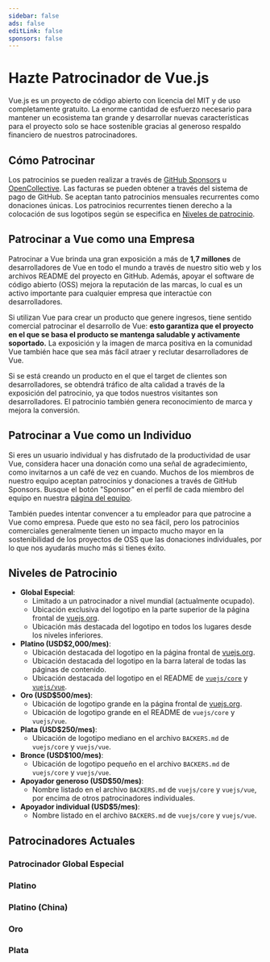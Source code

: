 ```yaml
---
sidebar: false
ads: false
editLink: false
sponsors: false
---
```


<script setup>
import SponsorsGroup from '@theme/components/SponsorsGroup.vue'
</script>

# Hazte Patrocinador de Vue.js

Vue.js es un proyecto de código abierto con licencia del MIT y de uso completamente gratuito.
La enorme cantidad de esfuerzo necesario para mantener un ecosistema tan grande y desarrollar nuevas características para el proyecto solo se hace sostenible gracias al generoso respaldo financiero de nuestros patrocinadores.

## Cómo Patrocinar

Los patrocinios se pueden realizar a través de [GitHub Sponsors](https://github.com/sponsors/yyx990803) u [OpenCollective](https://opencollective.com/vuejs). Las facturas se pueden obtener a través del sistema de pago de GitHub. Se aceptan tanto patrocinios mensuales recurrentes como donaciones únicas. Los patrocinios recurrentes tienen derecho a la colocación de sus logotipos según se especifica en [Niveles de patrocinio](#niveles-de-patrocinio).

## Patrocinar a Vue como una Empresa

Patrocinar a Vue brinda una gran exposición a más de **1,7 millones** de desarrolladores de Vue en todo el mundo a través de nuestro sitio web y los archivos README del proyecto en GitHub. Además, apoyar el software de código abierto (OSS) mejora la reputación de las marcas, lo cual es un activo importante para cualquier empresa que interactúe con desarrolladores.

Si utilizan Vue para crear un producto que genere ingresos, tiene sentido comercial patrocinar el desarrollo de Vue: **esto garantiza que el proyecto en el que se basa el producto se mantenga saludable y activamente soportado.** La exposición y la imagen de marca positiva en la comunidad Vue también hace que sea más fácil atraer y reclutar desarrolladores de Vue.

Si se está creando un producto en el que el target de clientes son desarrolladores, se obtendrá tráfico de alta calidad a través de la exposición del patrocinio, ya que todos nuestros visitantes son desarrolladores. El patrocinio también genera reconocimiento de marca y mejora la conversión.

## Patrocinar a Vue como un Individuo

Si eres un usuario individual y has disfrutado de la productividad de usar Vue, considera hacer una donación como una señal de agradecimiento, como invitarnos a un café de vez en cuando. Muchos de los miembros de nuestro equipo aceptan patrocinios y donaciones a través de GitHub Sponsors. Busque el botón "Sponsor" en el perfil de cada miembro del equipo en nuestra [página del equipo](/about/team).

También puedes intentar convencer a tu empleador para que patrocine a Vue como empresa. Puede que esto no sea fácil, pero los patrocinios comerciales generalmente tienen un impacto mucho mayor en la sostenibilidad de los proyectos de OSS que las donaciones individuales, por lo que nos ayudarás mucho más si tienes éxito.

## Niveles de Patrocinio

- **Global Especial**:
  - Limitado a un patrocinador a nivel mundial (actualmente ocupado).
  - Ubicación exclusiva del logotipo en la parte superior de la página frontal de [vuejs.org](/).
  - Ubicación más destacada del logotipo en todos los lugares desde los niveles inferiores.
- **Platino (USD$2,000/mes)**:
  - Ubicación destacada del logotipo en la página frontal de [vuejs.org](/).
  - Ubicación destacada del logotipo en la barra lateral de todas las páginas de contenido.
  - Ubicación destacada del logotipo en el README de [`vuejs/core`](https://github.com/vuejs/core) y [`vuejs/vue`](https://github.com/vuejs/core).
- **Oro (USD$500/mes)**:
  - Ubicación de logotipo grande en la página frontal de [vuejs.org](/).
  - Ubicación de logotipo grande en el README de `vuejs/core` y `vuejs/vue`.
- **Plata (USD$250/mes)**:
  - Ubicación de logotipo mediano en el archivo `BACKERS.md` de `vuejs/core` y `vuejs/vue`.
- **Bronce (USD$100/mes)**:
  - Ubicación de logotipo pequeño en el archivo `BACKERS.md` de `vuejs/core` y `vuejs/vue`.
- **Apoyador generoso (USD$50/mes)**:
  - Nombre listado en el archivo `BACKERS.md` de `vuejs/core` y `vuejs/vue`, por encima de otros patrocinadores individuales.
- **Apoyador individual (USD$5/mes)**:
  - Nombre listado en el archivo `BACKERS.md` de `vuejs/core` y `vuejs/vue`.

## Patrocinadores Actuales

### Patrocinador Global Especial

<SponsorsGroup tier="special" placement="page" />

### Platino

<SponsorsGroup tier="platino" placement="page" />

### Platino (China)

<SponsorsGroup tier="platinum_china" placement="page" />

### Oro

<SponsorsGroup tier="gold" placement="page" />

### Plata

<SponsorsGroup tier="silver" placement="page" />
